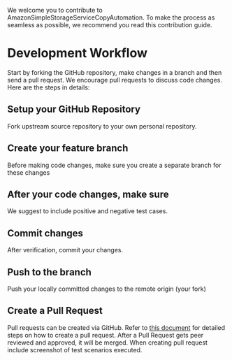 We welcome you to contribute to AmazonSimpleStorageServiceCopyAutomation. To make the process as seamless as possible, we recommend you read this contribution guide.

# Development Workflow
Start by forking the GitHub repository, make changes in a branch and then send a pull request. We encourage pull requests to discuss code changes. Here are the steps in details:

## Setup your GitHub Repository
Fork upstream source repository to your own personal repository.

## Create your feature branch
Before making code changes, make sure you create a separate branch for these changes

## After your code changes, make sure

We suggest to include positive and negative test cases.

## Commit changes
After verification, commit your changes.

## Push to the branch
Push your locally committed changes to the remote origin (your fork)

## Create a Pull Request
Pull requests can be created via GitHub. Refer to [this document](https://docs.github.com/en/pull-requests/collaborating-with-pull-requests/proposing-changes-to-your-work-with-pull-requests/creating-a-pull-request) for detailed steps on how to create a pull request. After a Pull Request gets peer reviewed and approved, it will be merged.
When creating pull request include screenshot of test scenarios executed.
